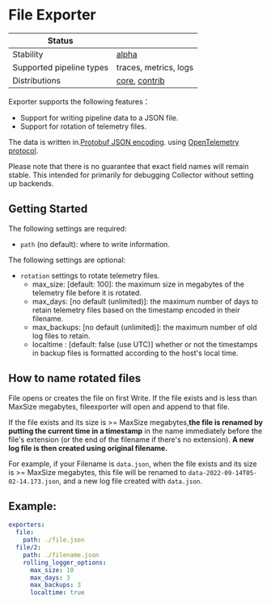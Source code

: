 # File Exporter

| Status                   |                       |
| ------------------------ | --------------------- |
| Stability                | [alpha]               |
| Supported pipeline types | traces, metrics, logs |
| Distributions            | [core], [contrib]     |

Exporter supports the following features：

+ Support for writing pipeline data to a JSON file.
+ Support for rotation of telemetry files.

The data is written in.[Protobuf JSON encoding](https://developers.google.com/protocol-buffers/docs/proto3#json). using [OpenTelemetry protocol](https://github.com/open-telemetry/opentelemetry-proto).



Please note that there is no guarantee that exact field names will remain stable.
This intended for primarily for debugging Collector without setting up backends.

## Getting Started

The following settings are required:
- `path` (no default): where to write information.

The following settings are optional:
- `rotation` settings to rotate telemetry files.
    - max_size:  [default: 100]: the maximum size in megabytes of the telemetry file before it is rotated.
    - max_days: [no default (unlimited)]: the maximum number of days to retain telemetry files based on the timestamp encoded in their filename.
    - max_backups: [no default (unlimited)]: the maximum number of old log files to retain.
    - localtime : [default: false (use UTC)] whether or not the timestamps in backup files is formatted according to the host's local time.

## How to name rotated files 
File opens or creates the file on first Write. If the file exists and is less than MaxSize megabytes, fileexporter will open and append to that file.

If the file exists and its size is >= MaxSize megabytes,**the file is renamed by putting the current time in a timestamp** 
in the name immediately before the file's extension (or the end of the filename if there's no extension).
**A new log file is then created using original filename.**

For example,  if your Filename is `data.json`, when the file exists and its size is >= MaxSize megabytes, this file will be renamed to `data-2022-09-14T05-02-14.173.json`, and a new log file created with `data.json`.

## Example:

```yaml
exporters:
  file:
    path: ./file.json
  file/2:
    path: ./filename.json
    rolling_logger_options:
      max_size: 10
      max_days: 3
      max_backups: 3
      localtime: true
```


[alpha]:https://github.com/open-telemetry/opentelemetry-collector#alpha
[contrib]:https://github.com/open-telemetry/opentelemetry-collector-releases/tree/main/distributions/otelcol-contrib
[core]:https://github.com/open-telemetry/opentelemetry-collector-releases/tree/main/distributions/otelcol